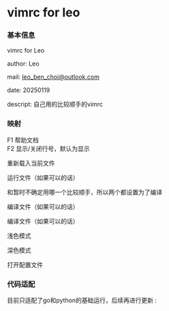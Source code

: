 # vimrc for leo

### 基本信息

vimrc for Leo

author: Leo

mail: leo_ben_choi@outlook.com

date: 20250119

descript: 自己用的比较顺手的vimrc



### 映射

F1 帮助文档  
F2 显示/关闭行号，默认为显示

<F4> 重新载入当前文件

<F5> 运行文件（如果可以的话）

<C-F5>和<S-F5>暂时不确定用哪一个比较顺手，所以两个都设置为了编译

<C-F5> 编译文件（如果可以的话）

<S-F5> 编译文件（如果可以的话）

<F7> 浅色模式

<F8> 深色模式

<F12> 打开配置文件



### 代码适配

目前只适配了go和python的基础运行，后续再进行更新
:
